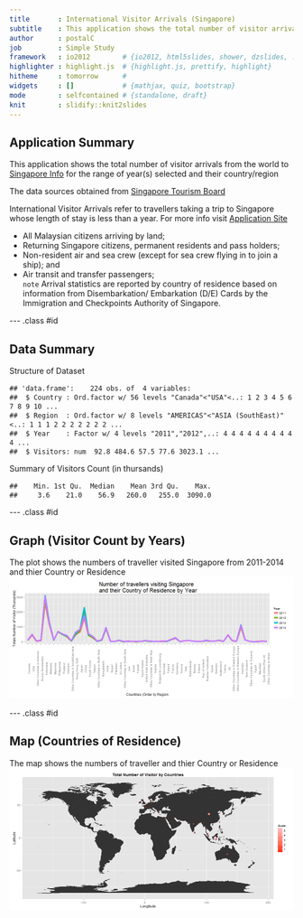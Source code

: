 ```yaml
---
title       : International Visitor Arrivals (Singapore)
subtitle    : This application shows the total number of visitor arrivals from the world to Singapore
author      : postalC
job         : Simple Study
framework   : io2012        # {io2012, html5slides, shower, dzslides, ...}
highlighter : highlight.js  # {highlight.js, prettify, highlight}
hitheme     : tomorrow      # 
widgets     : []            # {mathjax, quiz, bootstrap}
mode        : selfcontained # {standalone, draft}
knit        : slidify::knit2slides
---
```


## Application Summary

This application shows the total number of visitor arrivals from the world to [Singapore Info](https://www.stb.gov.sg/statistics-and-market-insights/Pages/statistics-visitor-arrivals.aspx) for the range of year(s) selected and their country/region  

The data sources obtained from [Singapore Tourism Board](http://en.wikipedia.org/wiki/Singapore)  

International Visitor Arrivals refer to travellers taking a trip to Singapore whose length of stay is less than a year. For more info visit [Application Site](https://postalc.shinyapps.io/visFull/)  
* All Malaysian citizens arriving by land;  
* Returning Singapore citizens, permanent residents and pass holders;  
* Non-resident air and sea crew (except for sea crew flying in to join a ship); and  
* Air transit and transfer passengers;  
`note` Arrival statistics are reported by country of residence based on information from Disembarkation/ Embarkation (D/E) Cards by the Immigration and Checkpoints Authority of Singapore.  


--- .class #id 

## Data Summary



Structure of Dataset

```
## 'data.frame':	224 obs. of  4 variables:
##  $ Country : Ord.factor w/ 56 levels "Canada"<"USA"<..: 1 2 3 4 5 6 7 8 9 10 ...
##  $ Region  : Ord.factor w/ 8 levels "AMERICAS"<"ASIA (SouthEast)"<..: 1 1 1 2 2 2 2 2 2 2 ...
##  $ Year    : Factor w/ 4 levels "2011","2012",..: 4 4 4 4 4 4 4 4 4 4 ...
##  $ Visitors: num  92.8 484.6 57.5 77.6 3023.1 ...
```

Summary of Visitors Count (in thursands)

```
##    Min. 1st Qu.  Median    Mean 3rd Qu.    Max. 
##     3.6    21.0    56.9   260.0   255.0  3090.0
```

--- .class #id 

## Graph (Visitor Count by Years)

The plot shows the numbers of traveller visited Singapore from 2011-2014 and thier Country or Residence
![plot of chunk graph](figures/graph.png) 

--- .class #id 

## Map (Countries of Residence)
The map shows the numbers of traveller and thier Country or Residence 
![plot of chunk map](figures/map.png) 
